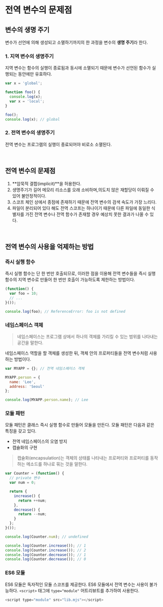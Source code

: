 # 전역 변수의 문제점

## 변수의 생명 주기
변수가 선언에 의해 생성되고 소멸하기까지의 한 과정을 변수의 **생명 주기**라 한다.

### 1. 지역 변수의 생명주기
지역 변수는 함수의 실행이 종료됨과 동시에 소멸되기 때문에 변수가 선언된 함수가 실행되는 동안에만 유효하다.

```js
var x = 'global';

function foo() {
  console.log(x);
  var x = 'local';
}

foo();
console.log(x); // global
```

### 2. 전역 변수의 생명주기
전역 변수는 프로그램의 실행이 종료되어야 비로소 소멸된다.

<br>

## 전역 변수의 문제점
1. **암묵적 결합(implicit)**을 허용한다.
2. 생명주기가 길어 메모리 리소스를 오래 소비하며,의도치 않은 재할당이 이뤄질 수 있어 불안정적이다.
3. 스코프 체인 상에서 종점에 존재하기 때문에 전역 변수의 검색 속도가 가장 느리다.
4. 파일이 분리되어 있다 해도 전역 스코프는 하나이기 때문에 다른 파일에 동일한 식별자를 가진 전역 변수나 전역 함수가 존재할 경우 예상치 못한 결과가 나올 수 있다.

<br>

## 전역 변수의 사용을 억제하는 방법

### 즉시 실행 함수
즉시 실행 함수는 단 한 번만 호출되므로, 이러한 점을 이용해 전역 변수들을 즉시 실행 함수의 지역 변수로 만들어 한 번만 호출이 가능하도록 제한하는 방법이다.
```js
(function() {
  var foo = 10;
  // ...
}());

console.log(foo); // ReferenceError: foo is not defined
```

### 네임스페이스 객체

> 네임스페이스는 프로그램 상에서 하나의 객체를 가리킬 수 있는 범위를 나타내는 공간을 말한다.

네임스페이스 역할을 할 객체를 생성한 뒤, 객체 안의 프로퍼티들을 전역 변수처럼 사용하는 방법이다.

```js
var MYAPP = {}; // 전역 네임스페이스 객체

MYAPP.person = {
  name: 'Lee',
  address: 'Seoul'
};

console.log(MYAPP.person.name); // Lee
```

### 모듈 패턴

모듈 패턴은 클래스 즉시 실행 함수로 만들어 모듈을 만든다.
모듈 패턴은 다음과 같은 특징을 갖고 있다.

- 전역 네임스페이스의 오염 방지
- 캡슐화의 구현

> 캡슐화(encapsulation)는 객체의 상태를 나타내는 프로퍼티와 프로퍼티를 동작하는 메소드를 하나로 묶는 것을 말한다.

```js
var Counter = (function() {
  // private 변수
  var num = 0;

  return {
    increase() {
      return ++num;
    },
    decrease() {
      return --num;
    }
  };
}());

console.log(Counter.num); // undefined

console.log(Counter.increase()); // 1
console.log(Counter.increase()); // 2
console.log(Counter.decrease()); // 1
console.log(Counter.decrease()); // 0
```


### ES6 모듈
ES6 모듈은 독자적인 모듈 스코프를 제공한다. ES6 모듈에서 전역 변수는 사용이 불가능하다. `<script>` 태그에 `type="module"` 어트리뷰트를 추가하여 사용한다.

```js
<script type="module" src="lib.mjs"></script> 
```

